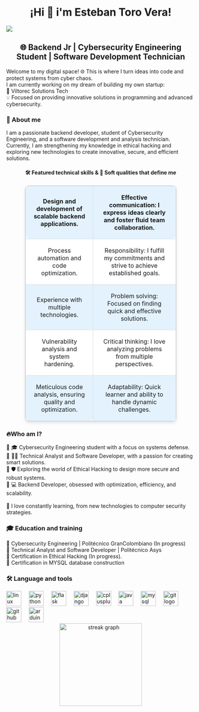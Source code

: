 <!-- Header section: Introduction with user's name -->
<h1 align="center">¡Hi 👋 i'm Esteban Toro Vera!</h1>

<!-- Section: Visitor badge to track page visitors -->
<div align="left">
  <img src="https://visitor-badge.laobi.icu/badge?page_id=vera916developer.vera916developer&"  />
</div>

<!-- Section: Short introduction to the user's profile -->
<h2 align="center">🌐 Backend Jr | Cybersecurity Engineering Student | Software Development Technician</h2>

<!-- Section: Personal welcome and startup details -->
<p align="left">Welcome to my digital space! 🌐 This is where I turn ideas into code and protect systems from cyber chaos.<br>I am currently working on my dream of building my own startup:<br>🌟 Viltorec Solutions Tech<br>💡 Focused on providing innovative solutions in programming and advanced cybersecurity.</p>

<!-- Section: About the user -->
<h3 align="left">🎯 About me</h3>
<p align="left">I am a passionate backend developer, student of Cybersecurity Engineering, and a software development and analysis technician. Currently, I am strengthening my knowledge in ethical hacking and exploring new technologies to create innovative, secure, and efficient solutions.</p>

<!-- Section: Showcasing technical skills and soft qualities -->
<h4 align="center">🛠️ Featured technical skills & 🌟 Soft qualities that define me</h4>
<div align="center">
  <!-- Table displaying technical and soft skills -->
  <table style="border-collapse: collapse; width: 80%; text-align: center; border: 1px solid #ccc; border-radius: 10px; box-shadow: 0 4px 8px rgba(0, 0, 0, 0.1); margin-top: 20px; background-color: #f9fafb;">
    <!-- Each row represents a pair of technical skills and soft qualities -->
    <tr>
      <td style="padding: 20px; border: 1px solid #ddd; background-color: #e3f2fd; border-radius: 10px 0 0 10px; font-weight: bold;">
        <div align="center"> Design and development of scalable backend applications.</div>
      </td>
      <td style="padding: 20px; border: 1px solid #ddd; background-color: #e3f2fd; border-radius: 0 10px 10px 0; font-weight: bold;">
        <div align="center"> Effective communication: I express ideas clearly and foster fluid team collaboration.</div>
      </td>
    </tr>
    <tr>
      <td style="padding: 20px; border: 1px solid #ddd; background-color: #ffffff;">
        <div align="center"> Process automation and code optimization.</div>
      </td>
      <td style="padding: 20px; border: 1px solid #ddd; background-color: #ffffff;">
        <div align="center"> Responsibility: I fulfill my commitments and strive to achieve established goals.</div>
      </td>
    </tr>
    <tr>
      <td style="padding: 20px; border: 1px solid #ddd; background-color: #e3f2fd;">
        <div align="center"> Experience with multiple technologies.</div>
      </td>
      <td style="padding: 20px; border: 1px solid #ddd; background-color: #e3f2fd;">
        <div align="center"> Problem solving: Focused on finding quick and effective solutions.</div>
      </td>
    </tr>
    <tr>
      <td style="padding: 20px; border: 1px solid #ddd; background-color: #ffffff;">
        <div align="center"> Vulnerability analysis and system hardening.</div>
      </td>
      <td style="padding: 20px; border: 1px solid #ddd; background-color: #ffffff;">
        <div align="center"> Critical thinking: I love analyzing problems from multiple perspectives.</div>
      </td>
    </tr>
    <tr>
      <td style="padding: 20px; border: 1px solid #ddd; background-color: #e3f2fd; border-radius: 0 0 10px 0;">
        <div align="center"> Meticulous code analysis, ensuring quality and optimization.</div>
      </td>
      <td style="padding: 20px; border: 1px solid #ddd; background-color: #e3f2fd; border-radius: 0 0 10px 0;">
        <div align="center"> Adaptability: Quick learner and ability to handle dynamic challenges.</div>
      </td>
    </tr>
  </table>
</div>

<!-- Section: Brief description of the user -->
<h3 align="left">🔥Who am I?</h3>
<p align="left">🔹 🎓 Cybersecurity Engineering student with a focus on systems defense.<br>🔹 👨‍💻 Technical Analyst and Software Developer, with a passion for creating smart solutions.<br>🔹 🛡️ Exploring the world of Ethical Hacking to design more secure and robust systems.<br>🔹 💻 Backend Developer, obsessed with optimization, efficiency, and scalability.<br><br>🧠 I love constantly learning, from new technologies to computer security strategies.</p>

<!-- Section: Education and training details -->
<h3 align="left">🎓 Education and training</h3>
<p align="left">🔹 Cybersecurity Engineering | Politécnico GranColombiano (In progress)<br>🔹 Technical Analyst and Software Developer | Politécnico Asys<br>🔹 Certification in Ethical Hacking (In progress).<br>🔹 Certification in MYSQL database construction</p>

<!-- Uncomment to add social media links -->
<!--
<div align="center">
  <img src="https://img.shields.io/static/v1?message=LinkedIn&logo=linkedin&label=&color=0077B5&logoColor=white&labelColor=&style=for-the-badge" height="25" alt="linkedin logo"  />
  <img src="https://img.shields.io/static/v1?message=Instagram&logo=instagram&label=&color=E4405F&logoColor=white&labelColor=&style=for-the-badge" height="25" alt="instagram logo"  />
  <img src="https://img.shields.io/static/v1?message=Discord&logo=discord&label=&color=7289DA&logoColor=white&labelColor=&style=for-the-badge" height="25" alt="discord logo"  />
  <img src="https://img.shields.io/static/v1?message=Twitch&logo=twitch&label=&color=9146FF&logoColor=white&labelColor=&style=for-the-badge" height="25" alt="twitch logo"  />
  <img src="https://img.shields.io/static/v1?message=Gmail&logo=gmail&label=&color=D14836&logoColor=white&labelColor=&style=for-the-badge" height="25" alt="gmail logo"  />
  <img src="https://img.shields.io/static/v1?message=Telegram&logo=telegram&label=&color=2CA5E0&logoColor=white&labelColor=&style=for-the-badge" height="25" alt="telegram logo"  />
</div>
-->

<!-- Section: User's proficiency in programming languages and tools -->
<h3 align="left">🛠 Language and tools</h3>
<div align="left">
  <!-- Displaying logos of different programming languages and tools the user is familiar with -->
  <img src="https://cdn.jsdelivr.net/gh/devicons/devicon/icons/linux/linux-original.svg" height="40" alt="linux logo"  />
  <img width="12" />
  <img src="https://cdn.jsdelivr.net/gh/devicons/devicon/icons/python/python-original.svg" height="40" alt="python logo"  />
  <img width="12" />
  <img src="https://cdn.jsdelivr.net/gh/devicons/devicon/icons/flask/flask-original.svg" height="40" alt="flask logo"  />
  <img width="12" />
  <img src="https://cdn.jsdelivr.net/gh/devicons/devicon/icons/django/django-plain.svg" height="40" alt="django logo"  />
  <img width="12" />
  <img src="https://cdn.jsdelivr.net/gh/devicons/devicon/icons/cplusplus/cplusplus-original.svg" height="40" alt="cplusplus logo"  />
  <img width="12" />
  <img src="https://cdn.jsdelivr.net/gh/devicons/devicon/icons/java/java-original.svg" height="40" alt="java logo"  />
  <img width="12" />
  <img src="https://cdn.jsdelivr.net/gh/devicons/devicon/icons/mysql/mysql-original.svg" height="40" alt="mysql logo"  />
  <img width="12" />
  <img src="https://cdn.jsdelivr.net/gh/devicons/devicon/icons/git/git-original.svg" height="40" alt="git logo"  />
  <img width="12" />
  <img src="https://cdn.jsdelivr.net/gh/devicons/devicon/icons/github/github-original.svg" height="40" alt="github logo"  />
  <img width="12" />
  <img src="https://cdn.jsdelivr.net/gh/devicons/devicon/icons/arduino/arduino-original.svg" height="40" alt="arduino logo"  />
</div>

<!-- Section: Displaying user's streak stats from GitHub -->
<div align="center">
  <img src="https://streak-stats.demolab.com?user=vera916developer&locale=en&mode=daily&theme=dark&hide_border=false&border_radius=5&order=3" height="220" alt="streak graph"  />
</div>

